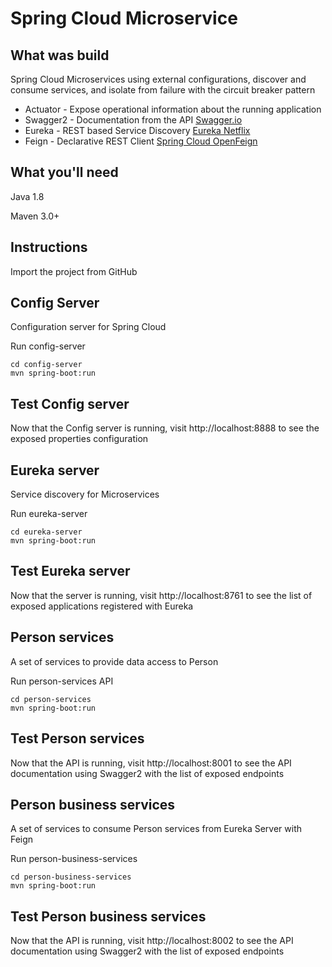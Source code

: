 # Spring Cloud Microservice 
## What was build
Spring Cloud Microservices using external configurations, discover and consume services, and isolate from failure with the circuit breaker pattern

- Actuator - Expose operational information about the running application
- Swagger2 - Documentation from the API [Swagger.io](https://swagger.io)
- Eureka - REST based Service Discovery [Eureka Netflix](https://github.com/Netflix/eureka/wiki/Eureka-at-a-glance)
- Feign - Declarative REST Client [Spring Cloud OpenFeign](https://cloud.spring.io/spring-cloud-openfeign/single/spring-cloud-openfeign.html)

## What you'll need

Java 1.8

Maven 3.0+

## Instructions
Import the project from GitHub

## Config Server
Configuration server for Spring Cloud

Run config-server
```
cd config-server
mvn spring-boot:run
```

## Test Config server
Now that the Config server is running, visit http://localhost:8888 to see the exposed properties configuration

## Eureka server
Service discovery for Microservices

Run eureka-server
```
cd eureka-server
mvn spring-boot:run
```

## Test Eureka server
Now that the server is running, visit http://localhost:8761 to see the list of exposed applications registered with Eureka

## Person services
A set of services to provide data access to Person

Run person-services API
```
cd person-services
mvn spring-boot:run
```

## Test Person services
Now that the API is running, visit http://localhost:8001 to see the API documentation using Swagger2 with the list of exposed endpoints

## Person business services
A set of services to consume Person services from Eureka Server with Feign 

Run person-business-services 
```
cd person-business-services
mvn spring-boot:run
```

## Test Person business  services
Now that the API is running, visit http://localhost:8002 to see the API documentation using Swagger2 with the list of exposed endpoints